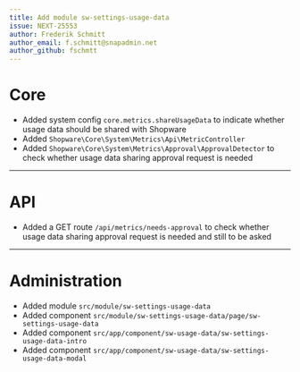 ```yaml
---
title: Add module sw-settings-usage-data
issue: NEXT-25553
author: Frederik Schmitt
author_email: f.schmitt@snapadmin.net
author_github: fschmtt
---
```

# Core
* Added system config `core.metrics.shareUsageData` to indicate whether usage data should be shared with Shopware
* Added `Shopware\Core\System\Metrics\Api\MetricController`
* Added `Shopware\Core\System\Metrics\Approval\ApprovalDetector` to check whether usage data sharing approval request is needed
___
# API
* Added a GET route `/api/metrics/needs-approval` to check whether usage data sharing approval request is needed and still to be asked
___
# Administration
* Added module `src/module/sw-settings-usage-data`
* Added component `src/module/sw-settings-usage-data/page/sw-settings-usage-data`
* Added component `src/app/component/sw-usage-data/sw-settings-usage-data-intro`
* Added component `src/app/component/sw-usage-data/sw-settings-usage-data-modal`
